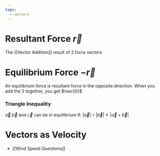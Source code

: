 ```yaml
---
tags:
  - vectors
---
```

# Resultant Force $\vec{r}$
The [[Vector Addition]] result of 2 force vectors
# Equilibrium Force $- \vec{r}$
An equilibrium force is resultant force in the opposite direction. When you add the 2 together, you get $\vec{0}$
### Triangle Inequality
$\vec{a}$,$\vec{b}$ and $\vec{c}$ can be in equilibrium if:
$|\vec{a}| + |\vec{b}| \geq |\vec{a}+ \vec{b}|$
# Vectors as Velocity
- [[Wind Speed Questions]]